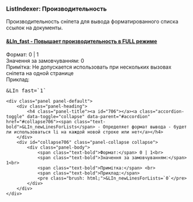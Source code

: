 
<meta http-equiv="Content-Type" content="text/html; charset=utf-8">
<h3>ListIndexer: Производительность </h3> 
Производительность сніпета для вывода форматированного списка ссылок на документы.	
<br>
<div class="panel-group accordion">
	<div class="panel panel-default">
		<div class="panel-heading">
			<h4 class="panel-title"><a id="705"></a><a class="accordion-toggle" data-toggle="collapse" data-parent="#accordion" href="#collapse705"><span class="text-bold">&LIn_fast</span> - Повышает производительность в FULL режиме</a></h4>
		</div>
		<div id="collapse705" class="panel-collapse collapse">
			<div class="panel-body">
				<span class="text-bold">Формат:</span> 0 | 1<br>
				<span class="text-bold">Значення за замовчуванням:</span> 0<br>
				<span class="text-bold">Примітка:</span> Не допускается использовать при нескольких вызовах сніпета на одной странице<br>
				<span class="text-bold">Приклад:</span>
				<pre class="brush: html;">&LIn_fast=`1`</pre>
			</div>
		</div>
	</div>
	
	<div class="panel panel-default">
		<div class="panel-heading">
			<h4 class="panel-title"><a id="706"></a><a class="accordion-toggle" data-toggle="collapse" data-parent="#accordion" href="#collapse706"><span class="text-bold">&LIn_newLinesForLists</span> - Определяет формат вывода - будет ли использоваться li на каждой новой строке или нет</a></h4>
		</div>
		<div id="collapse706" class="panel-collapse collapse">
			<div class="panel-body">
				<span class="text-bold">Формат:</span> 0 | 1<br>
				<span class="text-bold">Значення за замовчуванням:</span> 1<br>
				<span class="text-bold">Примітка:</span> <br>
				<span class="text-bold">Приклад:</span>
				<pre class="brush: html;">&LIn_newLinesForLists=`0`</pre>
			</div>
		</div>
	</div>
</div>